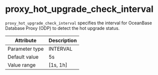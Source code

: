 # proxy_hot_upgrade_check_interval

`proxy_hot_upgrade_check_interval` specifies the interval for OceanBase Database Proxy (ODP) to detect the hot upgrade status.

| Attribute | Description |
|----------|---------|
| Parameter type | INTERVAL |
| Default value | 5s |
| Value range | [1s, 1h] |
